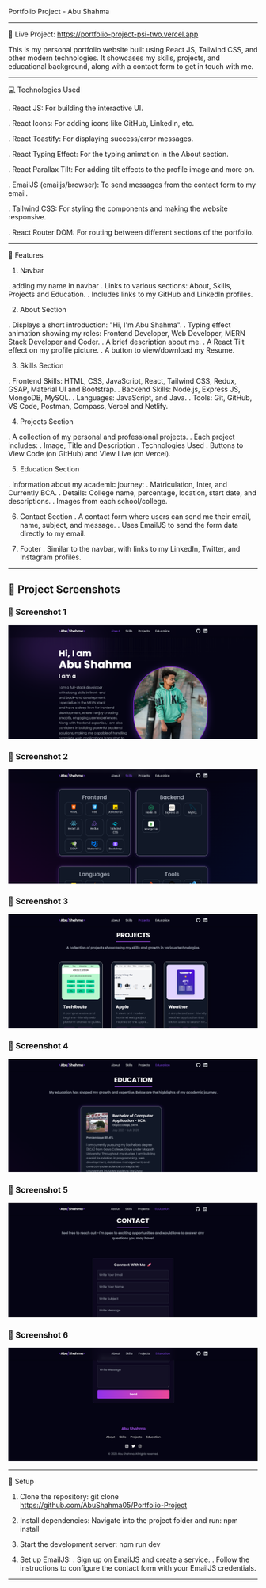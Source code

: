 Portfolio Project - Abu Shahma

---

🔗 Live Project: https://portfolio-project-psi-two.vercel.app

This is my personal portfolio website built using React JS, Tailwind CSS, and other modern technologies. It showcases my skills, projects, and educational background, along with a contact form to get in touch with me.

---


💻 Technologies Used

. React JS: For building the interactive UI.

. React Icons: For adding icons like GitHub, LinkedIn, etc.

. React Toastify: For displaying success/error messages.

. React Typing Effect: For the typing animation in the About section.

. React Parallax Tilt: For adding tilt effects to the profile image and more on.

. EmailJS (emailjs/browser): To send messages from the contact form to my email.

. Tailwind CSS: For styling the components and making the website responsive.

. React Router DOM: For routing between different sections of the portfolio.


---


🚀 Features

1. Navbar

. adding my name in navbar
. Links to various sections: About, Skills, Projects and Education.
. Includes links to my GitHub and LinkedIn profiles.

2. About Section

. Displays a short introduction: "Hi, I'm Abu Shahma".
. Typing effect animation showing my roles: Frontend Developer, Web Developer, MERN Stack Developer and Coder.
. A brief description about me.
. A React Tilt effect on my profile picture.
. A button to view/download my Resume.

3. Skills Section

. Frontend Skills: HTML, CSS, JavaScript, React, Tailwind CSS, Redux, GSAP, Material UI and Bootstrap.
. Backend Skills: Node.js, Express JS, MongoDB, MySQL.
. Languages: JavaScript, and Java.
. Tools: Git, GitHub, VS Code, Postman, Compass, Vercel and Netlify.

4. Projects Section

. A collection of my personal and professional projects.
. Each project includes:
. Image, Title and Description
. Technologies Used
. Buttons to View Code (on GitHub) and View Live (on Vercel).

5. Education Section

. Information about my academic journey:
. Matriculation, Inter, and Currently BCA.
. Details: College name, percentage, location, start date, and descriptions.
. Images from each school/college.

6. Contact Section
. A contact form where users can send me their email, name, subject, and message.
. Uses EmailJS to send the form data directly to my email.

7. Footer
. Similar to the navbar, with links to my LinkedIn, Twitter, and Instagram profiles.


---


## 📸 Project Screenshots

### 📌 Screenshot 1  
![Screenshot 1](public/one.png)

### 📌 Screenshot 2

![Screenshot 2](public/two.png)

### 📌 Screenshot 3

![Screenshot 3](public/three.png)

### 📌 Screenshot 4

![Screenshot 4](public/four.png)

### 📌 Screenshot 5

![Screenshot 5](public/five.png)

### 📌 Screenshot 6

![Screenshot 6](public/six.png)


---


🔧 Setup

1. Clone the repository:
git clone https://github.com/AbuShahma05/Portfolio-Project

2. Install dependencies: Navigate into the project folder and run:
npm install

4. Start the development server:
npm run dev

4. Set up EmailJS:
. Sign up on EmailJS and create a service.
. Follow the instructions to configure the contact form with your EmailJS credentials.


---


